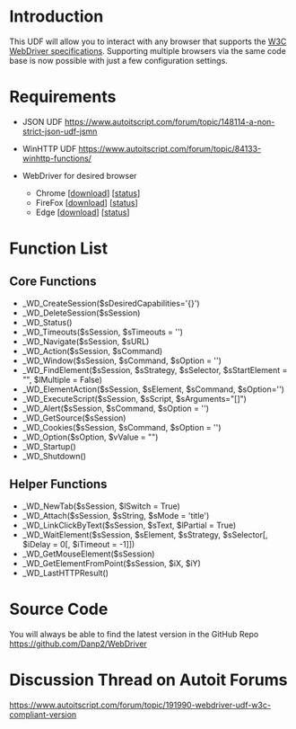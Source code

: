 # Introduction
This UDF will allow you to interact with any browser that supports the [W3C WebDriver specifications](https://www.w3.org/TR/webdriver/). Supporting multiple browsers via the same code base is now possible with just a few configuration settings.

# Requirements
- JSON UDF https://www.autoitscript.com/forum/topic/148114-a-non-strict-json-udf-jsmn
- WinHTTP UDF https://www.autoitscript.com/forum/topic/84133-winhttp-functions/

- WebDriver for desired browser
	- Chrome	[[download](https://sites.google.com/a/chromium.org/chromedriver/downloads)]	[[status](https://chromium.googlesource.com/chromium/src/+/master/docs/chromedriver_status.md)]
	- FireFox	[[download](https://github.com/mozilla/geckodriver/releases)]	[[status](https://developer.mozilla.org/en-US/docs/Mozilla/QA/Marionette/WebDriver/status)]
	- Edge	[[download](https://developer.microsoft.com/en-us/microsoft-edge/tools/webdriver/)]	[[status](https://docs.microsoft.com/en-us/microsoft-edge/webdriver#w3c-webdriver-specification-supporthttpsw3cgithubiowebdriverwebdriver-spechtml)]


# Function List

## Core Functions

- _WD_CreateSession($sDesiredCapabilities='{}')
- _WD_DeleteSession($sSession)
- _WD_Status()
- _WD_Timeouts($sSession, $sTimeouts = '')
- _WD_Navigate($sSession, $sURL)
- _WD_Action($sSession, $sCommand)
- _WD_Window($sSession, $sCommand, $sOption = '')
- _WD_FindElement($sSession, $sStrategy, $sSelector, $sStartElement = "", $lMultiple = False)
- _WD_ElementAction($sSession, $sElement, $sCommand, $sOption='')
- _WD_ExecuteScript($sSession, $sScript, $sArguments="[]")
- _WD_Alert($sSession, $sCommand, $sOption = '')
- _WD_GetSource($sSession)
- _WD_Cookies($sSession,  $sCommand, $sOption = '')
- _WD_Option($sOption, $vValue = "")
- _WD_Startup()
- _WD_Shutdown()

## Helper Functions

- _WD_NewTab($sSession, $lSwitch = True)
- _WD_Attach($sSession, $sString, $sMode = 'title')
- _WD_LinkClickByText($sSession, $sText, $lPartial = True)
- _WD_WaitElement($sSession, $sElement, $sStrategy, $sSelector[, $iDelay = 0[, $iTimeout = -1]])
- _WD_GetMouseElement($sSession)
- _WD_GetElementFromPoint($sSession, $iX, $iY)
- _WD_LastHTTPResult()

# Source Code
You will always be able to find the latest version in the GitHub Repo  https://github.com/Danp2/WebDriver


# Discussion Thread on Autoit Forums
https://www.autoitscript.com/forum/topic/191990-webdriver-udf-w3c-compliant-version
